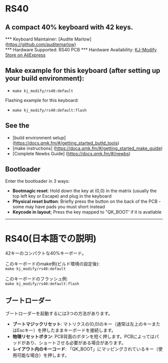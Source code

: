 # RS40

## A compact 40% keyboard with 42 keys.

*** Keyboard Maintainer:
    [Audite Marlow] (https://github.com/auditemarlow)  
*** Hardware Supported:
    RS40 PCB
*** Hardware Availability:
    [KJ-Modify Store on AliExpress](https://www.aliexpress.us/item/3256803963501165.html)

## Make example for this keyboard (after setting up your build environment):  
* `make kj_modify/rs40:default`

Flashing example for this keyboard:   
*  `make kj_modify/rs40:default:flash`

## See the 
* [build environment setup]
    (https://docs.qmk.fm/#/getting_started_butld_tools)
* [make instructions]
    (https://doca.qmk.fm/#/getting_started_make_guide)
* [Complete Newbs Guide] 
    (https://docs.qmk.fm/#/newbs)

## Bootloader
Enter the bootloader in 3 ways:

* **Bootmagic reset**: Hold down the key at (0,0) in the matrix (usually the top left key or Escape) and plug in the keyboard
* **Physical reset button**: Briefly press the button on the back of the PCB - some may have pads you must short instead
* **Keycode in layout**; Press the key mapped to "QK_BOOT' if it is avatlable

***  
# RS40(日本語での説明)  
42キーのコンパクトな40%キーボード。  

このキーボードのmake例(ビルド環境の設定後):  
    `make kj_modify/rs40:default`

このキーボードのフラッシュ例:  
    `make kj_modify/rs40:default:flash`

## ブートローダー
ブートローダーを起動するには3つの方法があります。

* **ブートマジックリセット**: マトリクスの(0,0)のキー（通常は左上のキーまたはEscキー）を押したままキーボードを接続します。
* **物理リセットボタン**: PCB背面のボタンを短く押します。PCBによってはパッドがあり、ショートさせる必要がある場合があります。
* **レイアウト内のキーコード**: 「QK_BOOT」にマッピングされているキー（使用可能な場合）を押します。
